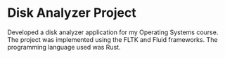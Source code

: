 # Disk Analyzer Project
 Developed a disk analyzer application for my Operating Systems course. The project was implemented using the FLTK and Fluid frameworks. The programming language used was Rust.

